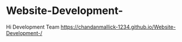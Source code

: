 # Website-Development-
Hi Development Team
https://chandanmallick-1234.github.io/Website-Development-/

